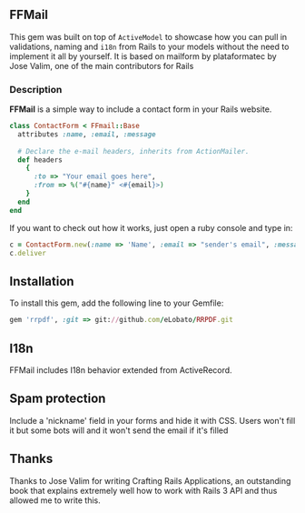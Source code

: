 ## FFMail

This gem was built on top of `ActiveModel` to showcase how you can pull in validations, naming
and `i18n` from Rails to your models without the need to implement it all by yourself. It is based on mailform by plataformatec by Jose Valim, one of the main contributors for Rails

### Description

**FFMail** is a simple way to include a contact form in your Rails website.

```ruby
class ContactForm < FFmail::Base
  attributes :name, :email, :message
  
  # Declare the e-mail headers, inherits from ActionMailer. 
  def headers
    {
      :to => "Your email goes here",
      :from => %("#{name}" <#{email}>)
    }
  end
end
```

If you want to check out how it works, just open a ruby console and type in:

```ruby
c = ContactForm.new(:name => 'Name', :email => "sender's email", :message => 'A message')
c.deliver
```

## Installation

To install this gem, add the following line to your Gemfile:

```ruby
gem 'rrpdf', :git => git://github.com/eLobato/RRPDF.git
```

## I18n

FFMail includes I18n behavior extended from ActiveRecord.

## Spam protection

Include a 'nickname' field in your forms and hide it with CSS. Users won't fill it
but some bots will and it won't send the email if it's filled

## Thanks

Thanks to Jose Valim for writing Crafting Rails Applications, an outstanding book that 
explains extremely well how to work with Rails 3 API and thus allowed me to write this.



